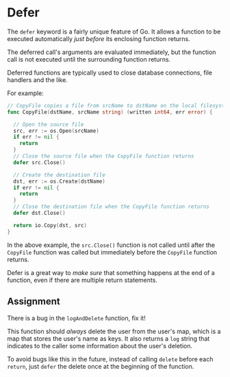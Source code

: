 # Defer

The `defer` keyword is a fairly unique feature of Go. It allows a function to be executed automatically _just before_ its enclosing function returns.

The deferred call's arguments are evaluated immediately, but the function call is not executed until the surrounding function returns.

Deferred functions are typically used to close database connections, file handlers and the like.

For example:

```go
// CopyFile copies a file from srcName to dstName on the local filesystem.
func CopyFile(dstName, srcName string) (written int64, err error) {

  // Open the source file
  src, err := os.Open(srcName)
  if err != nil {
    return
  }
  // Close the source file when the CopyFile function returns
  defer src.Close()

  // Create the destination file
  dst, err := os.Create(dstName)
  if err != nil {
    return
  }
  // Close the destination file when the CopyFile function returns
  defer dst.Close()

  return io.Copy(dst, src)
}
```
In the above example, the `src.Close()` function is not called until after the `CopyFile` function was called but immediately before the `CopyFile` function returns.

Defer is a great way to *make sure* that something happens at the end of a function, even if there are multiple return statements.

## Assignment

There is a bug in the `logAndDelete` function, fix it!

This function should _always_ delete the user from the user's map, which is a map that stores the user's name as keys. It also returns a `log` string that indicates to the caller some information about the user's deletion.

To avoid bugs like this in the future, instead of calling `delete` before each `return`, just `defer` the delete once at the beginning of the function.

